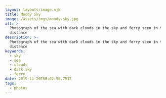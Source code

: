 ```yaml
---
layout: layouts/image.njk
title: Moody Sky
image: /assets/imgs/moody-sky.jpg
alt: >-
  Photograph of the sea with dark clouds in the sky and ferry seen in the
  distance
description: >-
  Photograph of the sea with dark clouds in the sky and ferry seen in the
  distance
keywords:
  - sky
  - sea
  - clouds
  - dark sky
  - ferry
date: 2019-11-26T08:02:38.751Z
tags:
  - photos
---
```


